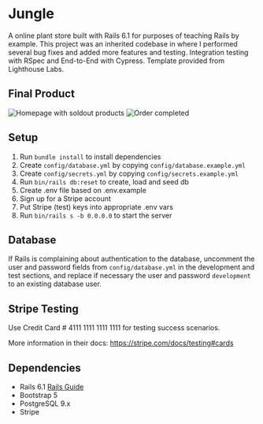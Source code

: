 # Jungle

A online plant store built with Rails 6.1 for purposes of teaching Rails by example.
This project was an inherited codebase in where I performed several bug fixes and added more features and testing.
Integration testing with RSpec and End-to-End with Cypress.
Template provided from Lighthouse Labs.

## Final Product

![Homepage with soldout products](https://github.com/RyanDeMesa/jungle-rails/blob/master/app/assets/images/jungle-sold-out.gif)
![Order completed](https://github.com/RyanDeMesa/jungle-rails/blob/master/app/assets/images/jungle-order.gif)
    
## Setup

1. Run `bundle install` to install dependencies
2. Create `config/database.yml` by copying `config/database.example.yml`
3. Create `config/secrets.yml` by copying `config/secrets.example.yml`
4. Run `bin/rails db:reset` to create, load and seed db
5. Create .env file based on .env.example
6. Sign up for a Stripe account
7. Put Stripe (test) keys into appropriate .env vars
8. Run `bin/rails s -b 0.0.0.0` to start the server

## Database

If Rails is complaining about authentication to the database, uncomment the user and password fields from `config/database.yml` in the development and test sections, and replace if necessary the user and password `development` to an existing database user.

## Stripe Testing

Use Credit Card # 4111 1111 1111 1111 for testing success scenarios.

More information in their docs: <https://stripe.com/docs/testing#cards>

## Dependencies

- Rails 6.1 [Rails Guide](http://guides.rubyonrails.org/v6.1/)
- Bootstrap 5
- PostgreSQL 9.x
- Stripe
